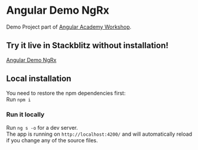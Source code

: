 # Angular Demo NgRx

Demo Project part of <a href="https://angular.ac" target="_blank">Angular Academy Workshop</a>.

## Try it live in Stackblitz without installation!

<a href="https://stackblitz.com/github/ldex/angular-demo-ngrx" target="_blank">Angular Demo NgRx</a>

## Local installation

You need to restore the npm dependencies first:  
Run `npm i`

### Run it locally

Run `ng s -o` for a dev server.  
The app is running on `http://localhost:4200/` and will automatically reload if you change any of the source files.
